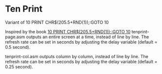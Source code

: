 Ten Print
=========

Variant of 10 PRINT CHR$(205.5+RND(1));:GOTO 10

Inspired by the book [10 PRINT CHR$(205.5+RND(1));:GOTO 10](http://10print.org/)
tenprint-page.asm outputs an entire screen at a time, instead of line
by line. The refresh rate can be set in seconds by adjusting the
delay variable (default = 0.5 second).

tenprint-col.asm outputs column by column, instead of line
by line. The refresh rate can be set in seconds by adjusting the
delay variable (default = 0.25 second).
